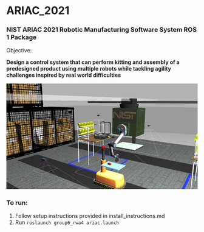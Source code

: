 # ARIAC_2021
### NIST ARIAC 2021 Robotic Manufacturing Software System ROS 1 Package

Objective:

**Design a control system that can perform kitting and assembly of a predesigned product using multiple robots while tackling agility challenges inspired by real world difficulties**

![ariac_2021_screenshot_1](/README/ariac_2021_screenshot_1.jpg)



### To run:
1. Follow setup instructions provided in install_instructions.md
2. Run `roslaunch group6_rwa4 ariac.launch`
